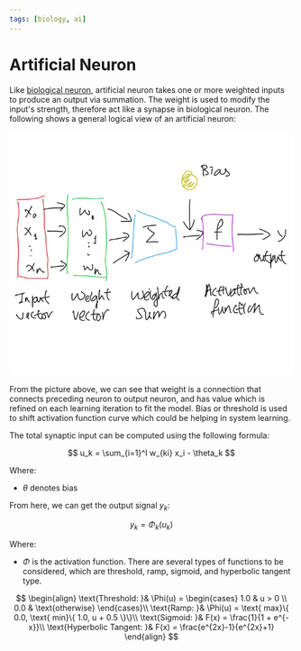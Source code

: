 ```yaml
---
tags: [biology, ai]
---
```


# Artificial Neuron

Like [biological neuron](202309091308.md), artificial neuron takes one or more
weighted inputs to produce an output via summation. The weight is used to modify
the input's strength, therefore act like a synapse in biological neuron. The
following shows a general logical view of an artificial neuron:

![Logical view of artificial neuron](./pic/artificial-neuron.png)

From the picture above, we can see that weight is a connection that connects
preceding neuron to output neuron, and has value which is refined on each
learning iteration to fit the model. Bias or threshold is used to shift
activation function curve which could be helping in system learning.

The total synaptic input can be computed using the following formula:

$$
u_k = \sum_{i=1}^I w_{ki} x_i - \theta_k
$$

Where:
- $\theta$ denotes bias

From here, we can get the output signal $y_k$:

$$
y_k = \Phi_k (u_k)
$$

Where:
- $\Phi$ is the activation function. There are several types of functions to be
  considered, which are threshold, ramp, sigmoid, and hyperbolic tangent type.

$$
\begin{align}
\text{Threshold: }& \Phi(u) = \begin{cases}
                                1.0 & u > 0 \\
                                0.0 & \text{otherwise}
                              \end{cases}\\
\text{Ramp: }& \Phi(u) = \text{ max}\{ 0.0, \text{ min}\{ 1.0, u + 0.5 \}\}\\
\text{Sigmoid: }& F(x) = \frac{1}{1 + e^{-x}}\\
\text{Hyperbolic Tangent: }& F(x) = \frac{e^{2x}-1}{e^{2x}+1}
\end{align}
$$
